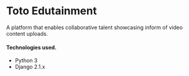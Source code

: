 # Toto Edutainment
A platform that enables collaborative talent showcasing inform of video content uploads.

#### Technologies used.
- Python 3
- Django 2.1.x

